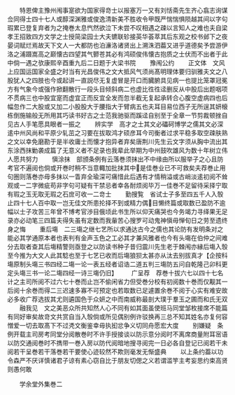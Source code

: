 <!-- { "loadSidebar": true } -->
　　特恩俾主豫州闱事寔欲为国家得竒士以报塞万一又有刘恬斋先生齐心翕志询谋佥同得士四十七人或醇深渊雅或俊逸清新美不胜收令甲既严惴惴惧陨越其间以字句瑕累已登复弃者为之掩巻太息忾然欲泣下未尝不叹相遇之疎以言知人之难也夫自梁孝王招致四方文学之士授简梁园士大夫镳联轸接英华荟萃其后东观之校书邺下之夜晏词赋烂焉故天下文人一大都防也泊濓洛诸贤出上溯洙泗葢又进乎道德矣予尝游伊洛之浦蹑嵩高之巅懐古四望其气鬰苍其必有鸿硕俊伟懐古抱质之士伏而不出者于此中倘一遇之欤康熙辛酉重九后二日题于大梁书院
　　豫闱公约
　　正文体　文风上应国运国家全盛之时当有光昌俊伟之文大抵风气须尚髙明理体要归驯雅夫文之八股犹人之四肢也今或起讲一直説尽无复虚冒是开口而臓腑具见病一也提比笼罩冠冕方有气象今或强作掀翻散行一段头目倾斜病二也虚比徃徃迳删反从中股后出题咽项不贯病三也中股宜寔而虚宜正而反宜全发而忽半截无复起承转合心腹空虚病四也后幅忽作二大股或又加二小股股大于腰指大于臂病五也夫耳目易位西子无所逞其妍榱栋倒施输般无所用其巧读书好古之士范我驰驱而蹊迳自别至于全章一节剪裁顿挫自见古人手笔愿具眼者一振之
　　辨实学　高才之士其文必礧砢博学之儒其文必深逺中州风尚和平原少轧茁之习要在拔取鸿才硕彦耳今司衡者过求平稳多取空疎肤熟之文以幸免磨勘于是半收庸士而懐才抱异者弃矣唐荆川先生云文字须从胸中流出其东涂西抹勦袭成篇了无意义者不足录也我辈此举期为中州鼓吹雄风为数十年树立伟人愿共努力
　　愼涂抹　部颁条例有云落巻须抹出不中缘由所以服举子之心且防考官不遍阅也倘或开巻时稍不当意輙加批抹其中是佳巻业已不可救矣夫荐巻止用句圏则落巻亦毋多抹以一眚弃全瑜深可痛惜此后遇有才情稍溢或古峭淡逺初阅不耸观或一二字微疵苟非字句可疑有干禁忌者幸各耐烦阅毕万一佳巻不足留待采择宁取有瑕之玉无取无瑕之石庻可收一二竒士
　　勤搜覧　省试士子多至四五千人入彀止四十七人百中取一岂无佳文所患抡择不到或精力偶目懒终篇或取数已盈防不逾幅以士子攻苦三年曾不博考官渉目俄顷此书生所以仰天痛哭也今务竭力寻绎果无足录亦必动笔三四篇夫得失虽有定数而我軰苦心搜罗可动鬼神愼毋惮旬日之劳至遗终身之悔
　　重后塲　二三塲之继七艺所以求通达古今之儒也其论防有发明条对之能必其学通原本者也表判有金声玉色之工必其才兼风雅者也今有头塲在伯仲之间难分去取者查其后塲精警则亟登之以防读书种子昔归震川先生老于棘闱亦縁后塲入彀至今推为大文人此其騐也至于七艺已收而后塲狼狈太甚亦从汰去别拔真才【企按科塲原制头塲三书四经二塲一论一表五经者诏诰二道五判三塲防五问自乾隆己卯科更定头塲三书一论二塲四经一诗三塲仍旧】
　　广呈荐　荐巻十拔六七以四十七名计之主司所阅不过六七十巻而止岂不偷闲省力但受巻分校有初阅数十巻而仅觏其一后阅十余巻而得二三迟速多寡不可预定也若取数已足遽置余巻不阅于心实有难安故必多收广荐选拔其尤则遴国色于众妍之中而南威称最剖大璞于羣玉之圃而和氏无双
　　融我见　文之美恶众所共知然人心不同有如其面虽使班马同堂邹枚接席不能篇有同好审矣故竒文共赏自当入彀倘或所见偶别例许驳换再三总不知其姓名亦复何容憎爱一切去取髙下不过凴文衡鉴幸毋执抝忿争义切同舟愿宏大度
　　别嫌疑　条例开载主司房考同堂分阅散巻时不许手授接谈以防示意分阅时不离席商量附耳宻语以防交通阅巻时不擕带一巻入房以防代阅暗地搜寻阅完一日必各自登记已阅若干未阅若干呈巻若干落巻若干要使心迹较然不欺则毫发无惭盛典
　　以上条约葢以功令森严不厌详慎诸君子谅有素心窃自比于朋友切偲之义若谓滥竽主考妄思约束高贤则愚何敢







　　学余堂外集巻二
